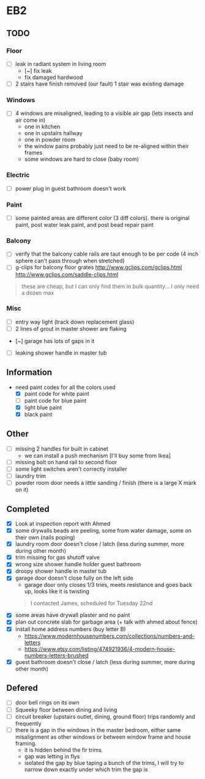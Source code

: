# EB2


## TODO

### Floor
- [ ] leak in radiant system in living room
  - [~] fix leak
  - fix damaged hardwood
- [ ] 2 stairs have finish removed (our fault) 1 stair was existing damage

### Windows
- [ ] 4 windows are misaligned, leading to a visible air gap (lets insects and air come in)
  - one in kitchen
  - one in upstairs hallway
  - one in powder room
  - the window pains probably just need to be re-aligned within their frames
  - some windows are hard to close (baby room)

### Electric
- [ ] power plug in guest bathroom doesn't work

### Paint
- [ ] some painted areas are different color (3 diff colors). there is original paint, post water leak paint, and post bead repair paint

### Balcony
- [ ] verify that the balcony cable rails are taut enough to be per code (4 inch sphere can't pass through when stretched)
- [ ] g-clips for balcony floor grates
http://www.gclips.com/gclips.html
http://www.gclips.com/saddle-clips.html
> these are cheap, but I can only find them in bulk quantity... I only need a dozen max

### Misc
- [ ] entry way light (track down replacement glass)
- [ ] 2 lines of grout in master shower are flaking
- [~] garage has lots of gaps in it
- [ ] leaking shower handle in master tub

## Information
- need paint codes for all the colors used
  - [x] paint code for white paint
  - [ ] paint code for blue paint
  - [x] light blue paint
  - [x] black paint

## Other
- [ ] missing 2 handles for built in cabinet
  - we can install a push mechanism [I'll buy some from Ikea]
- [ ] missing bolt on hand rail to second floor
- [ ] some light switches aren't correctly installer
- [ ] laundry trim
- [ ] powder room door needs a little sanding / finish (there is a large X mark on it)

## Completed
- [x] Look at inspection report with Ahmed
- [x] some drywalls beads are peeling, some from water damage, some on their own (nails poping)
- [x] laundry room door doesn't close / latch (less during summer, more during other month)
- [x] trim missing for gas shutoff valve
- [x] wrong size shower handle holder guest bathroom
- [x] droopy shower handle in master tub
- [x] garage door doesn't close fully on the left side
  - garage door only closes 1/3 tries, meets resistance and goes back up, looks like it is twisting
  > I contacted James, scheduled for Tuesday 22nd
- [x] some areas have drywall plaster and no paint
- [x] plan out concrete slab for garbage area (+ talk with ahmed about fence)
- [x] install home address numbers (buy letter B)
  - https://www.modernhousenumbers.com/collections/numbers-and-letters
  - https://www.etsy.com/listing/474921936/4-modern-house-numbers-letters-brushed
- [x] guest bathroom doesn't close / latch (less during summer, more during other month)

## Defered
- [ ] door bell rings on its own
- [ ] Squeeky floor between dining and living
- [ ] circuit breaker (upstairs outlet, dining, ground floor) trips randomly and frequently
- [ ] there is a gap in the windows in the master bedroom, either same misalignment as other windows or between window frame and house framing.
  - it is hidden behind the fir trims
  - gap was letting in flys
  - isolated the gap by blue taping a bunch of the trims, I will try to narrow down exactly under which trim the gap is
